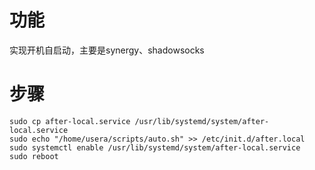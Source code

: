 # 功能
实现开机自启动，主要是synergy、shadowsocks

# 步骤

```shell
sudo cp after-local.service /usr/lib/systemd/system/after-local.service
sudo echo "/home/usera/scripts/auto.sh" >> /etc/init.d/after.local
sudo systemctl enable /usr/lib/systemd/system/after-local.service
sudo reboot
```

